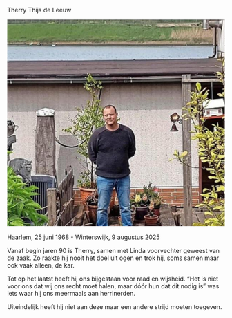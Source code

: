 Therry Thijs de Leeuw

![Alt-tekst](https://github.com/Klikblitser/VBBSKW/blob/main/assets/Therry%20de%20Leeuw.jpg?raw=true)

Haarlem, 25 juni 1968 - Winterswijk, 9 augustus 2025

Vanaf begin jaren 90 is Therry, samen met Linda voorvechter geweest van de zaak. Zo raakte hij nooit het doel uit ogen en trok hij, soms samen maar ook vaak alleen, de kar.

Tot op het laatst heeft hij ons bijgestaan voor raad en wijsheid. “Het is niet voor ons dat wij ons recht moet halen, maar dóór hun dat dit nodig is” was iets waar hij ons meermaals aan herrinerden.

Uiteindelijk heeft hij niet aan deze maar een andere strijd moeten toegeven.
